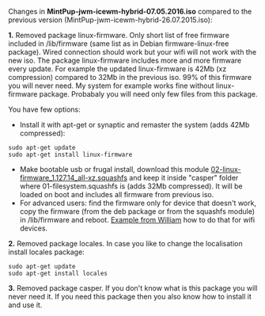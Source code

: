 Changes in **MintPup-jwm-icewm-hybrid-07.05.2016.iso** compared to the previous version (MintPup-jwm-icewm-hybrid-26.07.2015.iso):

  
**1.**  Removed package linux-firmware.
Only short list of free firmware included in /lib/firmware (same list as in Debian firmware-linux-free package). Wired connection should work but your wifi will not work with the new iso.
The package linux-firmware includes more and more firmware every update. For example the updated linux-firmware is 42Mb (xz compression) compared to 32Mb in the previous iso. 99% of this firmware you will never need. My system for example works fine without linux-firmware package. Probabaly you will need only few files from this package.

You have few options:
   - Install it with apt-get or synaptic and remaster the system (adds 42Mb compressed):
```
sudo apt-get update
sudo apt-get install linux-firmware
```

   - Make bootable usb or frugal install, download this module [02-linux-firmware_1.127.14_all-xz.squashfs](https://github.com/MintPup/MintPup-Trusty/releases/download/v0.1/02-linux-firmware_1.127.14_all-xz.squashfs) and keep it inside "casper" folder where 01-filesystem.squashfs is (adds 32Mb compressed). It will be loaded on boot and includes all firmware from previous iso.
   - For advanced users: find the firmware only for device that doesn't work, copy the firmware (from the deb package or from the squashfs module) in /lib/firmware and reboot. [Example from William](http://murga-linux.com/puppy/viewtopic.php?p=833212#833212) how to do that for wifi devices.

**2.**  Removed package locales.
In case you like to change the localisation install locales package:
```
sudo apt-get update
sudo apt-get install locales
```

**3.**  Removed package casper.
If you don't know what is this package you will never need it.
If you need this package then you also know how to install it and use it.

